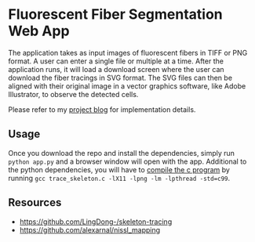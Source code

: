 # Fluorescent Fiber Segmentation Web App

The application takes as input images of fluorescent fibers in TIFF or PNG format. A user can enter a single file or multiple at a time. After the application runs, it will load a download screen where the user can download the fiber tracings in SVG format. The SVG files can then be aligned with their original image in a vector graphics software, like Adobe Illustrator, to observe the detected cells.

Please refer to my [project blog](https://sites.google.com/view/project-blogs/blogs/from-threshold-to-fibers?authuser=0) for implementation details.

## Usage

Once you download the repo and install the dependencies, simply run `python app.py` and a browser window will open with the app. 
Additional to the python dependencies, you will have to [compile the c program](https://github.com/LingDong-/skeleton-tracing/blob/master/c/README.md) by running `gcc trace_skeleton.c -lX11 -lpng -lm -lpthread -std=c99`.

## Resources

* https://github.com/LingDong-/skeleton-tracing
* https://github.com/alexarnal/nissl_mapping
